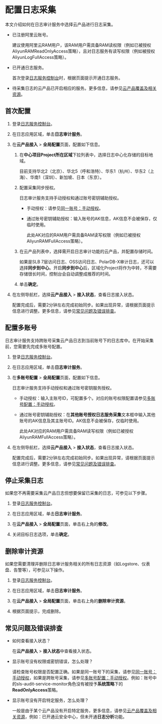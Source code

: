 # 配置日志采集

本文介绍如何在日志审计服务中选择云产品进行日志采集。

-   已注册阿里云账号。

    建议使用阿里云RAM用户，该RAM用户需具备RAM读权限（例如已被授权AliyunRAMReadOnlyAccess策略），且对日志服务有读写权限（例如被授权AliyunLogFullAccess策略）。

-   已开通日志服务。

    首次登录[日志服务控制台](https://sls.console.aliyun.com)时，根据页面提示开通日志服务。

-   待采集日志的云产品已开启相应的服务。更多信息，请参见[云产品覆盖及相关资源](/intl.zh-CN/应用中心（App）/日志审计服务/简介.md)。

## 首次配置

1.  登录[日志服务控制台](https://sls.console.aliyun.com)。

2.  在日志应用区域，单击**日志审计服务**。

3.  在**云产品接入** \> **全局配置**页面，配置如下信息。

    1.  在**中心项目Project所在区域**下拉列表中，选择日志中心化存储的目标地域。

        目前支持华北2（北京）、华北5（呼和浩特）、华东1（杭州）、华东2（上海）、华南1（深圳）、新加坡、日本（东京）。

    2.  配置采集同步授权。

        日志审计服务支持手动授权和通过账号密钥辅助授权。

        -   手动授权：请参见[同一账号：手动授权](/intl.zh-CN/应用中心（App）/日志审计服务/手动授权日志采集与同步.md)。
        -   通过账号密钥辅助授权：输入账号的AK信息，AK信息不会被保存，仅临时使用。

            此处AK对应的RAM用户需具备RAM读写权限（例如已被授权AliyunRAMFullAccess策略）。

    3.  在云产品列表中，选择需开启日志审计功能的云产品，并配置存储时间。

        如果是SLB 7层访问日志、OSS访问日志、PolarDB-X审计日志，还可以选择**同步到中心**。开启**同步到中心**后，区域化Project将作为中转，不需要存储很长时间，控制台会自动调整成推荐的时间。

    4.  单击**确定**。

4.  在左侧导航栏，选择**云产品接入** \> **接入状态**，查看日志接入状态。

    配置完成后，需要2分钟左右完成初始同步。如果出现异常，请根据页面提示信息进行调整。更多信息，请参见[常见问题及错误排查](#section_7az_6wh_x2p)。


## 配置多账号

日志审计服务支持跨账号采集云产品日志到当前账号下的日志库中。在开始采集前，您需要先完成多账号配置。

1.  登录[日志服务控制台](https://sls.console.aliyun.com)。

2.  在日志应用区域，单击**日志审计服务**。

3.  在**多账号配置** \> **全局配置**页面，配置如下信息。

    日志审计服务支持手动授权和通过账号密钥服务授权。

    -   手动授权：输入主账号ID，可配置多个。对应的账号权限配置请参见[多账号配置：手动授权](/intl.zh-CN/应用中心（App）/日志审计服务/手动授权日志采集与同步.md)。
    -   通过账号密钥辅助授权：在**其他账号授权日志服务采集**文本框中输入其他账号的AK信息及其主账号ID。AK信息不会被保存，仅临时使用。

        此处AK对应的RAM用户需具备RAM读写权限（例如已被授权AliyunRAMFullAccess策略）。

4.  在左侧导航栏，选择**云产品接入** \> **接入状态**，查看日志接入状态。

    配置完成后，需要2分钟左右完成初始同步。如果出现异常，请根据页面提示信息进行调整。更多信息，请参见[常见问题及错误排查](#section_7az_6wh_x2p)。


## 停止采集日志

如果您不再需要采集云产品日志但想要保留已采集的日志，可参见以下步骤。

1.  登录[日志服务控制台](https://sls.console.aliyun.com)。

2.  在日志应用区域，单击**日志审计服务**。

3.  在**云产品接入** \> **全局配置**页面，单击右上角的**修改**。

4.  关闭目标日志选项，单击**确定**。


## 删除审计资源

如果您需要清理并删除日志审计服务相关的所有日志资源（如Logstore、仪表盘、告警等），可参见以下操作。

1.  登录[日志服务控制台](https://sls.console.aliyun.com)。

2.  在日志应用区域，单击**日志审计服务**。

3.  在**云产品接入** \> **全局配置**页面，单击右上角的**删除审计资源**。

4.  根据页面提示，完成删除。


## 常见问题及错误排查

-   如何查看接入状态？

    在**云产品接入** \> **接入状态**中查看接入状态。

-   显示账号没有权限或密钥错误，怎么处理？

    请检查账号权限是否配置正确。如果是同一账号下的采集，请参见[同一账号：手动授权](/intl.zh-CN/应用中心（App）/日志审计服务/手动授权日志采集与同步.md)，如果是跨账号采集，请参见[多账号配置：手动授权](/intl.zh-CN/应用中心（App）/日志审计服务/手动授权日志采集与同步.md)。例如：账号中的sls-audit-service-monitor角色没有被授予**系统策略**下的**ReadOnlyAccess**策略。

-   显示账号没有开启特定服务，怎么处理？

    一般是由于某个云产品没有开启特定服务，更多信息，请参见[云产品覆盖及相关资源](/intl.zh-CN/应用中心（App）/日志审计服务/简介.md)，例如：已开通云安全中心，但未开通**日志分析**功能。


